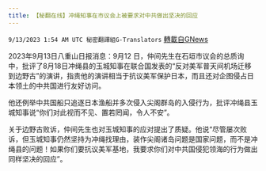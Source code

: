 ```yaml
---
title: 【秘翻在线】冲绳知事在市议会上被要求对中共做出坚决的回应
---
```

`9/13/2023 1:54 AM UTC 秘密翻譯組G-Translators` [轉載自GNews](https://gnews.org/articles/1682922)

2023年9月13日八重山日报消息：9月12 日，仲间先生在石垣市议会的总质询中，批评了8月18日冲绳县的玉城知事在联合国发表的“反对美军普天间机场迁移到边野古”的演讲，指责他的演讲相当于抗议美军保护日本，而且还对企图侵占日本领土的中共国进行友好访问。

他还例举中共国船只追逐日本渔船并多次侵入尖阁群岛的入侵行为，批评冲绳县玉城知事说“你们对此视而不见、置若罔闻，令人不安”。

关于边野古败诉，仲间先生也对玉城知事的应对提出了质疑。他说“尽管屡次败诉，但玉城知事仍然坚持为冲绳找理由，装作尖阁诸岛问题是国家问题，而不是冲绳县的问题！如果你们要抗议美军基地，我要求你们对中共国侵犯领海的行为做出同样坚决的回应”。
